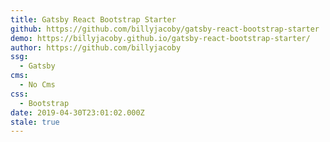 ```yaml
---
title: Gatsby React Bootstrap Starter
github: https://github.com/billyjacoby/gatsby-react-bootstrap-starter
demo: https://billyjacoby.github.io/gatsby-react-bootstrap-starter/
author: https://github.com/billyjacoby
ssg:
  - Gatsby
cms:
  - No Cms
css:
  - Bootstrap
date: 2019-04-30T23:01:02.000Z
stale: true
---
```

